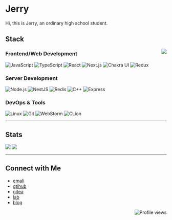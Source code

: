 # Jerry

Hi, this is Jerry, an ordinary high school student.

## Stack

<picture>
  <source
    srcset="https://github-readme-stats.vercel.app/api?username=Jerryplusy&show_icons=true&theme=cobalt&hide_border=true&bg_color=0D1117&card_width=350"
    media="(prefers-color-scheme: dark)"
  />
  <source
    srcset="https://github-readme-stats.vercel.app/api?username=Jerryplusy&show_icons=true&theme=default&hide_border=true&bg_color=ffffff&title_color=24292e&text_color=586069&icon_color=0366d6&card_width=350"
    media="(prefers-color-scheme: light)"
  />
  <img src="https://github-readme-stats.vercel.app/api?username=Jerryplusy&show_icons=true&theme=cobalt&hide_border=true&bg_color=0D1117&card_width=350" align=right />
</picture>

### **Frontend/Web Development**
<p>
  <img alt="JavaScript" src="https://img.shields.io/badge/-JavaScript-F7DF1E?style=flat-square&logo=javascript&logoColor=black" />
  <img alt="TypeScript" src="https://img.shields.io/badge/-TypeScript-007ACC?style=flat-square&logo=typescript&logoColor=white" />
  <img alt="React" src="https://img.shields.io/badge/-React-61DAFB?style=flat-square&logo=react&logoColor=black" />
  <img alt="Next.js" src="https://img.shields.io/badge/-Next.js-000000?style=flat-square&logo=next.js&logoColor=white" />
  <img alt="Chakra UI" src="https://img.shields.io/badge/-Chakra_UI-319795?style=flat-square&logo=chakraui&logoColor=white" />
  <img alt="Redux" src="https://img.shields.io/badge/-Redux-764ABC?style=flat-square&logo=redux&logoColor=white" />
</p>

### **Server Development**
<p>
  <img alt="Node.js" src="https://img.shields.io/badge/-Node.js-339933?style=flat-square&logo=node.js&logoColor=white" />
  <img alt="NestJS" src="https://img.shields.io/badge/-NestJS-E0234E?style=flat-square&logo=nestjs&logoColor=white" />
  <img alt="Redis" src="https://img.shields.io/badge/-Redis-DC382D?style=flat-square&logo=redis&logoColor=white" />
  <img alt="C++" src="https://img.shields.io/badge/-C%2B%2B-00599C?style=flat-square&logo=c%2B%2B&logoColor=white" />
  <img alt="Express" src="https://img.shields.io/badge/-express-13aa52?style=flat-square&logo=express&logoColor=white" />
</p>

### **DevOps & Tools**
<p>
  <img alt="Linux" src="https://img.shields.io/badge/-Linux-FCC624?style=flat-square&logo=linux&logoColor=black" />
  <img alt="Git" src="https://img.shields.io/badge/-Git-F05032?style=flat-square&logo=git&logoColor=white" />
  <img alt="WebStorm" src="https://img.shields.io/badge/-WebStorm-339933?style=flat-square&logo=webstorm&logoColor=white" />
  <img alt="CLion" src="https://img.shields.io/badge/-CLion-F05032?style=flat-square&logo=clion&logoColor=white" />
</p>

<hr>

## Stats

<img src="https://streak-stats.demolab.com/?user=Jerryplusy&theme=cobalt&hide_border=true&card_width=380" />
<picture>
  <source
    srcset="https://github-readme-stats.vercel.app/api/top-langs/?username=JerryPlusy&theme=cobalt&hide_border=true"
    media="(prefers-color-scheme: dark)"
  />
  <source
    srcset="https://github-readme-stats.vercel.app/api/top-langs/?username=JerryPlusy&hide_border=true"
    media="(prefers-color-scheme: light)"
  />
  <img src="https://github-readme-stats.vercel.app/api/top-langs/?username=JerryPlusy&hide_border=true" />
</picture>

<hr>

## Connect with Me

- [emali](mailto:Jerryplusy@outlook.com)
- [gtihub](https://github.com/Jerryplusy)
- [gitea](https://git.crystelf.top/Jerry)
- [lab](https://lab.crystelf.top/@Jerry)
- [blog](https://jerry.crystelf.top)

<div align="right">
  <img src="https://komarev.com/ghpvc/?username=Jerryplusy&color=blue" alt="Profile views" />
</div>
